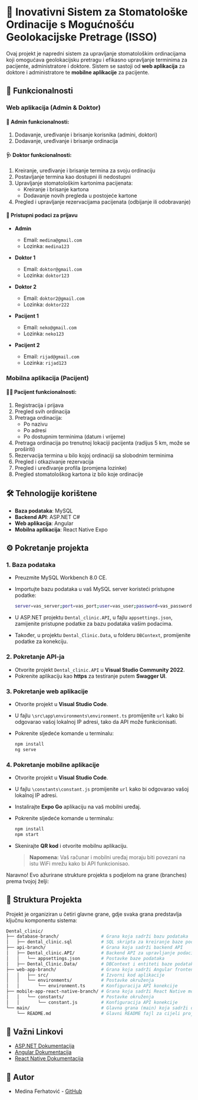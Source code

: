 # 🦷 Inovativni Sistem za Stomatološke Ordinacije s Mogućnošću Geolokacijske Pretrage (ISSO)

Ovaj projekt je napredni sistem za upravljanje stomatološkim ordinacijama koji omogućava geolokacijsku pretragu i efikasno upravljanje terminima za pacijente, administratore i doktore. Sistem se sastoji od **web aplikacija** za doktore i administratore te **mobilne aplikacije** za pacijente.

## 🚀 Funkcionalnosti

### Web aplikacija (Admin & Doktor)
#### 🔐 Admin funkcionalnosti:
1. Dodavanje, uređivanje i brisanje korisnika (admini, doktori)
2. Dodavanje, uređivanje i brisanje ordinacija

#### 🩺 Doktor funkcionalnosti:
1. Kreiranje, uređivanje i brisanje termina za svoju ordinaciju
2. Postavljanje termina kao dostupni ili nedostupni
3. Upravljanje stomatološkim kartonima pacijenata:
   - Kreiranje i brisanje kartona
   - Dodavanje novih pregleda u postojeće kartone
4. Pregled i upravljanje rezervacijama pacijenata (odbijanje ili odobravanje)

#### 📧 Pristupni podaci za prijavu

- **Admin**
  - Email: `medina@gmail.com`
  - Lozinka: `medina123`

- **Doktor 1**
  - Email: `doktor@gmail.com`
  - Lozinka: `doktor123`

- **Doktor 2**
  - Email: `doktor2@gmail.com`
  - Lozinka: `doktor222`

- **Pacijent 1**
  - Email: `neko@gmail.com`
  - Lozinka: `neko123`

- **Pacijent 2**
  - Email: `rijad@gmail.com`
  - Lozinka: `rijad123`

### Mobilna aplikacija (Pacijent)
#### 👩‍💼 Pacijent funkcionalnosti:
1. Registracija i prijava
2. Pregled svih ordinacija
3. Pretraga ordinacija:
   - Po nazivu
   - Po adresi
   - Po dostupnim terminima (datum i vrijeme)
4. Pretraga ordinacija po trenutnoj lokaciji pacijenta (radijus 5 km, može se proširiti)
5. Rezervacija termina u bilo kojoj ordinaciji sa slobodnim terminima
6. Pregled i otkazivanje rezervacija
7. Pregled i uređivanje profila (promjena lozinke)
8. Pregled stomatološkog kartona iz bilo koje ordinacije

## 🛠️ Tehnologije korištene

- **Baza podataka**: MySQL
- **Backend API**: ASP.NET C#
- **Web aplikacija**: Angular
- **Mobilna aplikacija**: React Native Expo

## ⚙️ Pokretanje projekta

### 1. Baza podataka
- Preuzmite MySQL Workbench 8.0 CE.
- Importujte bazu podataka u vaš MySQL server koristeći pristupne podatke:

  ```bash
  server=vas_server;port=vas_port;user=vas_user;password=vas_password;database=dental_clinic
  ```

- U ASP.NET projektu `Dental_clinic.API`, u fajlu `appsettings.json`, zamijenite pristupne podatke za bazu podataka vašim podacima.
- Također, u projektu `Dental_Clinic.Data`, u folderu `DBContext`, promijenite podatke za konekciju.

### 2. Pokretanje API-ja
- Otvorite projekt `Dental_clinic.API` u **Visual Studio Community 2022**.
- Pokrenite aplikaciju kao **https** za testiranje putem **Swagger UI**.

### 3. Pokretanje web aplikacije
- Otvorite projekt u **Visual Studio Code**.
- U fajlu `\src\app\environments\environment.ts` promijenite `url` kako bi odgovarao vašoj lokalnoj IP adresi, tako da API može funkcionisati.
- Pokrenite sljedeće komande u terminalu:

  ```bash
  npm install
  ng serve
  ```

### 4. Pokretanje mobilne aplikacije
- Otvorite projekt u **Visual Studio Code**.
- U fajlu `\constants\constant.js` promijenite `url` kako bi odgovarao vašoj lokalnoj IP adresi.
- Instalirajte **Expo Go** aplikaciju na vaš mobilni uređaj.
- Pokrenite sljedeće komande u terminalu:

  ```bash
  npm install
  npm start
  ```

- Skenirajte **QR kod** i otvorite mobilnu aplikaciju.
  
  > **Napomena:** Vaš računar i mobilni uređaj moraju biti povezani na istu WiFi mrežu kako bi API funkcionisao.

Naravno! Evo ažurirane strukture projekta s podjelom na grane (branches) prema tvojoj želji:

## 📁 Struktura Projekta

Projekt je organiziran u četiri glavne grane, gdje svaka grana predstavlja ključnu komponentu sistema:

```bash
Dental_clinic/
├── database-branch/                # Grana koja sadrži bazu podataka
│   ├── dental_clinic.sql           # SQL skripta za kreiranje baze podataka
├── api-branch/                     # Grana koja sadrži backend API
│   ├── Dental_clinic.API/          # Backend API za upravljanje podacima
│   │   └── appsettings.json        # Postavke baze podataka
│   ├── Dental_Clinic.Data/         # DBContext i entiteti baze podataka
├── web-app-branch/                 # Grana koja sadrži Angular frontend aplikaciju
│   │   ├── src/                    # Izvorni kod aplikacije
│   │   └── environments/           # Postavke okruženja
│   │       └── environment.ts      # Konfiguracija API konekcije
├── mobile-app-react-native-branch/ # Grana koja sadrži React Native mobilnu aplikaciju
│   │   └── constants/              # Postavke okruženja
│   │       └── constant.js         # Konfiguracija API konekcije
└── main/                           # Glavna grana (main) koja sadrži dokumentaciju
    └── README.md                   # Glavni README fajl za cijeli projekt

```

## 📌 Važni Linkovi
- [ASP.NET Dokumentacija](https://docs.microsoft.com/en-us/aspnet/core/?view=aspnetcore-5.0)
- [Angular Dokumentacija](https://angular.io/docs)
- [React Native Dokumentacija](https://reactnative.dev/docs/getting-started)

## 🤝 Autor
- Medina Ferhatović - [GitHub](https://github.com/MedinaFerhatovic)
